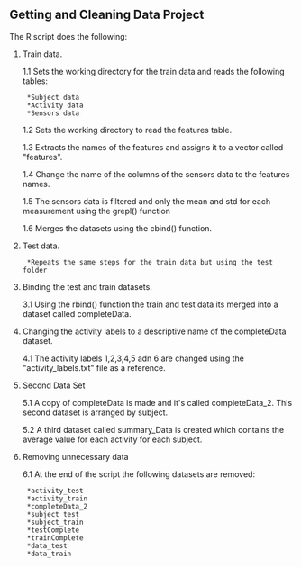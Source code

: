 ## Getting and Cleaning Data Project

The R script does the following:

1. Train data.

	1.1 Sets the working directory for the train data and reads the following tables:
	
		*Subject data
		*Activity data
		*Sensors data
		
	1.2 Sets the working directory to read the features table.
	
	1.3 Extracts the names of the features and assigns it to a vector called "features".
	
	1.4 Change the name of the columns of the sensors data to the features names.
	
	1.5 The sensors data is filtered and only the mean and std for each measurement using the grepl() function
	
	1.6 Merges the datasets using the cbind() function.	

2. Test data.

		*Repeats the same steps for the train data but using the test folder

3. Binding the test and train datasets.

	3.1 Using the rbind() function the train and test data its merged into a dataset called completeData.


4. Changing the activity labels to a descriptive name of the completeData dataset.

	4.1 The activity labels 1,2,3,4,5 adn 6 are changed using the "activity_labels.txt" file as a reference.


5. Second Data Set

	5.1 A copy of completeData is made and it's called completeData_2. This second dataset is arranged by subject.
	
	5.2 A third dataset called summary_Data is created which contains the average value for each activity for each subject.

6. Removing unnecessary data

	6.1 At the end of the script the following datasets are removed:
	
		*activity_test
		*activity_train
		*completeData_2
		*subject_test
		*subject_train
		*testComplete
		*trainComplete
		*data_test
		*data_train
